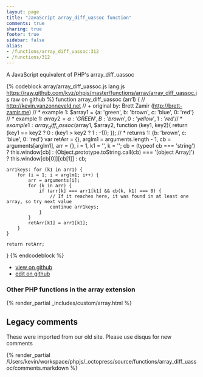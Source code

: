 ```yaml
---
layout: page
title: "JavaScript array_diff_uassoc function"
comments: true
sharing: true
footer: true
sidebar: false
alias:
- /functions/array_diff_uassoc:312
- /functions/312
---
```

<!-- Generated by Rakefile:build -->
A JavaScript equivalent of PHP's array_diff_uassoc

{% codeblock array/array_diff_uassoc.js lang:js https://raw.github.com/kvz/phpjs/master/functions/array/array_diff_uassoc.js raw on github %}
function array_diff_uassoc (arr1) {
    // http://kevin.vanzonneveld.net
    // +   original by: Brett Zamir (http://brett-zamir.me)
    // *     example 1: $array1 = {a: 'green', b: 'brown', c: 'blue', 0: 'red'}
    // *     example 1: $array2 = {a: 'GREEN', B: 'brown', 0: 'yellow', 1: 'red'}
    // *     example 1: array_diff_uassoc($array1, $array2, function (key1, key2){ return (key1 == key2 ? 0 : (key1 > key2 ? 1 : -1)); });
    // *     returns 1: {b: 'brown', c: 'blue', 0: 'red'}
    var retArr = {},
        arglm1 = arguments.length - 1,
        cb = arguments[arglm1],
        arr = {},
        i = 1,
        k1 = '',
        k = '';
    cb = (typeof cb === 'string') ? this.window[cb] : (Object.prototype.toString.call(cb) === '[object Array]') ? this.window[cb[0]][cb[1]] : cb;

    arr1keys: for (k1 in arr1) {
        for (i = 1; i < arglm1; i++) {
            arr = arguments[i];
            for (k in arr) {
                if (arr[k] === arr1[k1] && cb(k, k1) === 0) {
                    // If it reaches here, it was found in at least one array, so try next value
                    continue arr1keys;
                }
            }
            retArr[k1] = arr1[k1];
        }
    }

    return retArr;
}
{% endcodeblock %}

 - [view on github](https://github.com/kvz/phpjs/blob/master/functions/array/array_diff_uassoc.js)
 - [edit on github](https://github.com/kvz/phpjs/edit/master/functions/array/array_diff_uassoc.js)

### Other PHP functions in the array extension
{% render_partial _includes/custom/array.html %}
## Legacy comments
These were imported from our old site. Please use disqus for new comments
<div style="overflow-y: scroll; height: 500px;">
{% render_partial /Users/kevin/workspace/phpjs/_octopress/source/functions/array_diff_uassoc/comments.markdown %}
</div>
